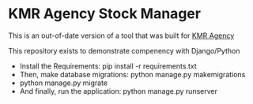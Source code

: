 # KMR Agency Stock Manager
This is an out-of-date version of a tool that was built for [KMR Agency](https://kmragency.com/)

This repository exists to demonstrate compenency with Django/Python




- Install the Requirements: pip install -r requirements.txt
- Then, make database migrations: python manage.py makemigrations
- python manage.py migrate
- And finally, run the application: python manage.py runserver
